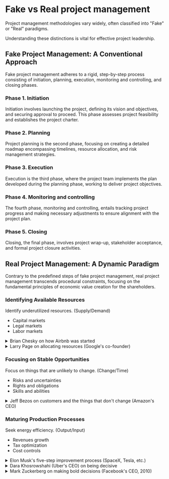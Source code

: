 # Fake vs Real project management

Project management methodologies vary widely, often classified into "Fake" or "Real" paradigms.

Understanding these distinctions is vital for effective project leadership.

## Fake Project Management: A Conventional Approach

Fake project management adheres to a rigid, step-by-step process consisting of initiation, planning, execution, monitoring and controlling, and closing phases.

### Phase 1. Initiation

Initiation involves launching the project, defining its vision and objectives, and securing approval to proceed. This phase assesses project feasibility and establishes the project charter.

### Phase 2. Planning

Project planning is the second phase, focusing on creating a detailed roadmap encompassing timelines, resource allocation, and risk management strategies.

### Phase 3. Execution

Execution is the third phase, where the project team implements the plan developed during the planning phase, working to deliver project objectives.

### Phase 4. Monitoring and controlling

The fourth phase, monitoring and controlling, entails tracking project progress and making necessary adjustments to ensure alignment with the project plan.

### Phase 5. Closing

Closing, the final phase, involves project wrap-up, stakeholder acceptance, and formal project closure activities.

## Real Project Management: A Dynamic Paradigm

Contrary to the predefined steps of fake project management, real project management transcends procedural constraints, focusing on the fundamental principles of economic value creation for the shareholders.

### Identifying Available Resources

Identify underutilized resources. (Supply/Demand)

- Capital markets
- Legal markets
- Labor markets

<details>
  <summary>
    Brian Chesky on how Airbnb was started
  </summary>

https://github.com/julienreszka/julienreszka/assets/8984570/0d97aa2d-e699-468f-a92d-b74d1d2f533f

  <audio controls>
    <source 
      src="media/Brian-Chesky-how-Airbnb-was-started.mp3" 
      type="audio/mpeg"
    >
  </audio>
  <p>
  
    So I had this moment, I'm sure all of us have these moments in our life where we make a change and everything changes after that. 
  
    I quit my job and I put everything, I have an old Honda Civic, I put everything I own in the back seat and the trunk of old Honda Civic, including a rolled up foam mattress. 
    I have a thousand hours of the bank and I called Joe and I said, I'm coming to San Francisco. 
    It turns out that Joe said, well, the rent is $1,150. So I actually can't pay rent. 
    It turns out that weekend, this international sign conference is coming to San Francisco. 
    We go to the conference website and notice that all the hotels and the conference website are sold out. 
    Then we had this idea, we said, well, what if we just turned our house into a bed and breakfast for the sign conference? 
    Unfortunately, I don't have any beds, but Joe had three air beds. 
    We pulled the air beds out of the closet. We inflated three air beds. We called it the air bed and breakfast.
  </p>
</details>

<details>
  <summary>
    Larry Page on allocating resources (Google's co-founder)
  </summary>

  <audio controls>
    <source 
      src="media/Larry-Page.mp3" 
      type="audio/mpeg"
    >
  </audio>
  <p>
  
    Larry: I think my job is to create that scale that we haven't quite seen from other companies. You know, how we actually invest all the capital we have. And so on. 
    I think [...] part of our job is kind of like Warren Buffett, managing these disparate things well. I've been doing that in a pretty independent way. And then I think part of our job we see is creating new things, creating new things or buying them at very early stages. Like we do with Android. I think we bought them with 10 people. And that was something I was really excited about. 
    
    Interviewer: So you'll keep going. You'll keep expanding the portfolio.
    
    Larry: Yeah, and I think, you know, just looking at how we really invest the resources we have and continue to grow that.
  </p>
</details>

### Focusing on Stable Opportunities

Focus on things that are unlikely to change. (Change/Time)

- Risks and uncertainties
- Rights and obligations
- Skills and abilities

<details>
  <summary>
  Jeff Bezos on customers and the things that don't change (Amazon's CEO)
  </summary>

https://github.com/julienreszka/julienreszka/assets/8984570/1b5ca58d-f29e-457b-98a4-086012f4c442

  <audio controls>
    <source 
      src="media/Jeff-Bezos-speaks-on-customers-and-the-things-that-don-t-change.mp3" 
      type="audio/mpeg"
    >
  </audio>
  <p>

    I get asked a very interesting question from time to time that I like and I enjoy and I answer and I play with; and the question is, Jeff, what's going to change over the next 10 years?
    And that's a fun dinner conversation.

    I'll tell you, there's an even more important question that I almost never get asked. And that is: what's not going to change over the next 10 years?

    And the reason that question is so important is you can build your plans around those things.

    So at Amazon, I know for a fact, customers are going to want low prices 10 years from now. That's not going to change.
    Customers are going to want fast delivery.
    They're going to want big selection.

    So all the energy we put into those things will continue to pay dividends.

    It is impossible to imagine a customer coming to me 10 years from now saying, Jeff, I love Amazon, I just wish you delivered a little more slowly.

    Or I love Amazon. I just wish the prices were a little higher.

    It's not going to happen.

    And so when you can figure out the things that are going to remain true under almost all circumstances, then you can put energy into them.

  </p>
</details>

### Maturing Production Processes

Seek energy efficiency. (Output/Input)

- Revenues growth
- Tax optimization
- Cost controls

<details>
  <summary>
    Elon Musk's five-step improvement process (SpaceX, Tesla, etc.)
  </summary>

https://github.com/julienreszka/julienreszka/assets/8984570/65713812-b224-41f8-af23-923cfc7ab116

  <audio controls>
    <source 
      src="media/Elon-Musk-Five-Step-Improvement-Process.mp3" 
      type="audio/mpeg"
    >
  </audio>
  <p>

    Everyone's wrong, no matter who you are, everyone's wrong, some of the time.

    The most common error of a smart engineer is to optimize a thing that should not exist. Why would people do that? Well, everyone's been trained in high school and college that you gotta answer the questions, convergent logic. So you can't tell the professor your question is dumb. You'll get a bad grade. You have to answer the question. So everyone's basically without knowing it, they got like mental straight jacket on. They'll work on optimizing the thing that should simply not exist. Just make your requirements less dumb.

    Your requirements are definitely dumb. It does not matter who gave them to you. It's particularly dangerous if a smart person gave you the requirements because you might not question them enough. No matter who you are, everyone's wrong, some of the time.

    Then try very hard to delete the part or process. This is actually very important. If you are not occasionally adding things back in, you are not deleting enough.

    The bias tends to be very strongly towards, let's add this part or process step in case we need it. But you can basically make in case arguments for so many things.

    Only the third step is simplify or optimize.

    Finally, you get to step four, which is accelerate cycle time.
    You're moving too slowly. Go faster. But don't go faster until you have worked on the other three things first.

    And then the final step is automate.

    Now, I have personally made the mistake of going backwards on all five steps. Multiple times. I automated, accelerated, simplified, and then deleted.

  </p>
</details>

<details>
  <summary>
    Dara Khosrowshahi (Uber's CEO) on being decisive
  </summary>
  
https://github.com/julienreszka/julienreszka/assets/8984570/d4c149af-e1d8-483a-89c0-dce1a323409d

  <audio controls>
    <source 
      src="media/Dara-Khosrowshahi-on-being-decisive.mp3" 
      type="audio/mpeg"
    >
  </audio>
  <p>

    This is not the first tough time for Uber. And the much tougher time, frankly, was post pandemic. Our mobility business, which was our cash cow, lost 85% of its volume, overnight, within the context that we were losing two and a half billion dollars anyway.

    We were deeply unprofitable.

    And I was like, all right, let's go. And I took input, but I started leading, and this is not something that you do all the time, because you want your team involved.

    You got to be top down, you've got a solve for speed, and you've got to solve for decisiveness.

    Because even if you're decisive, you make a decision that's 20% off, it's better than being indecisive and not doing anything.

  </p>
</details>

<details>
  <summary>
    Mark Zuckerberg on making bold decisions (Facebook's CEO, 2010)
  </summary>

  <audio controls>
    <source 
      src="media/Dara-Khosrowshahi-on-being-decisive.mp3" 
      type="audio/mpeg"
    >
  </audio>
  <p>

    [...] I think making it so that this is a place where people can move quickly is just key. Having an emphasis on making bold decisions and being bold and the products that we build.
    I think is why we have products like newsfeed, which at the time was controversial, but now is one of the core parts of the product and has been emulated by a lot of other startups and companies, or why we have a platform. When we built our first version of the development platform, people weren't thinking about social networks as social platforms for social software development. And that was a pretty controversial decision, and we decided to go for it. Now we have a development community of almost a million developers, so that is kind of a direct byproduct of that kind of line of thinking.

    And then I think just also focusing on leverage and impact, the best people want to go to the place where they can have the biggest impact. We have always focused on this ratio here of the number of engineers that we have to the size of the user base, for the impact that they're going to have. And what we found is that each engineer here is roughly responsible for more than a million users. If you do that calculation, that's much more than smaller companies that have smaller user bases, but smaller employee bases, and much larger than larger companies that have maybe more users, but also a lot more employees. So we're kind of in this sweet spot, and we've always focused on building the company in a way where there's just a lot of leverage, and that that would encourage just the best people to come join the company.

  </p>
</details>
